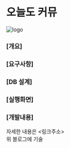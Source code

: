 # 오늘도 커뮤
![logo](https://github.com/jsungl/spring-community/assets/79460509/9f192dbd-4729-4990-9b2d-bafe2036b4ed)

### [개요]


### [요구사항]


### [DB 설계]


### [실행화면]


### [개발내용]
자세한 내용은 <링크주소>
<br/>
위 블로그에 기술


